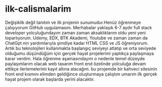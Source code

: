 # ilk-calismalarim
Değişiklik değil tanıtım ve ilk projenin sunumudur.Henüz öğrenmeye çalışıyorum GitHub uygulamasını.
Merhabalar yaklaşık 6-7 aydır full stack developer yolculuğundayım zaman zaman aksaklıklarım oldu yeni yeni toparlıyorum. Udemy, EDX, BTK Akademi, Youtube ve zaman zaman da ChatGpt nin yardımlarıyla şimdiye kadar 
HTML CSS ve JS öğreniyorum. Artık bu teknolojileri kullanmakta başlangıç seviyeyi atlatıp ve orta seviyede olduğumu düşündüğüm için gerçek hayat projelerimi yaptıkça paylaşmaya karar verdim. Hala öğrenme 
aşamasındayım o nedenle temel düzeyde paylaşımlarım olacak web tasarım front end özelinde yolculuğa devam ettikçe ilerlemelerimi kayıt altına alacağım. 
bu projemde bir kahveci sitesinin front end kısmını elimden geldiğince oluşturmaya çalıştım umarım ilk gerçek hayat projem olarak başlarda yerini alacaktır.
